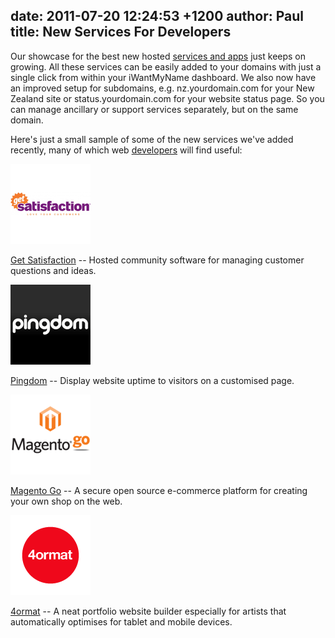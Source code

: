 date: 2011-07-20 12:24:53 +1200
author: Paul
title: New Services For Developers
----

Our showcase for the best new hosted [services and apps](https://iwantmyname.co.nz/services) just keeps on growing. All these services can be easily added to your domains with just a single click from within your iWantMyName dashboard. We also now have an improved setup for subdomains, e.g. nz.yourdomain.com for your New Zealand site or status.yourdomain.com for your website status page. So you can manage ancillary or support services separately, but on the same domain.

Here's just a small sample of some of the new services we've added recently, many of which web [developers](https://iwantmyname.co.nz/services/developer/) will find useful:

![logo-gs.png](/media/2011-07-20-logo-gs.png)

[Get Satisfaction](https://iwantmyname.co.nz/services/helpdesk/get-satisfaction-custom-domain) -- Hosted community software for managing customer questions and ideas.

![logo-ping.png](/media/2011-07-20-logo-ping.png)

[Pingdom](https://iwantmyname.co.nz/services/developer/pingdom-custom-domain-status-page) -- Display website uptime to visitors on a customised page. 

![logo-magento.png](/media/2011-07-20-logo-magento.png)

[Magento Go](https://iwantmyname.co.nz/services/ecommerce-hosting/magento-on-your-custom-domain) -- A secure open source e-commerce platform for creating your own shop on the web.

![logo-4ormat.png](/media/2011-07-20-logo-4ormat.png)

[4ormat](https://iwantmyname.co.nz/services/portfolio-hosting/4ormat-custom-domain) -- A neat portfolio website builder especially for artists that automatically optimises for tablet and mobile devices.

